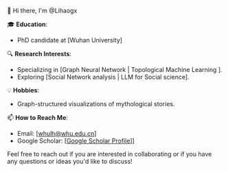 👋 Hi there, I'm @Lihaogx

🎓 **Education**:
- PhD candidate at [Wuhan University]

🔍 **Research Interests**:
- Specializing in [Graph Neural Network | Topological Machine Learning ].
- Exploring [Social Network analysis | LLM for Social science].

💡 **Hobbies**:
- Graph-structured visualizations of mythological stories.

📫 **How to Reach Me**:
- Email: [whulh@whu.edu.cn]
- Google Scholar: [[Google Scholar Profile](https://scholar.google.com/citations?user=xv78JsEAAAAJ&hl=zh-CN)]]

Feel free to reach out if you are interested in collaborating or if you have any questions or ideas you'd like to discuss!
